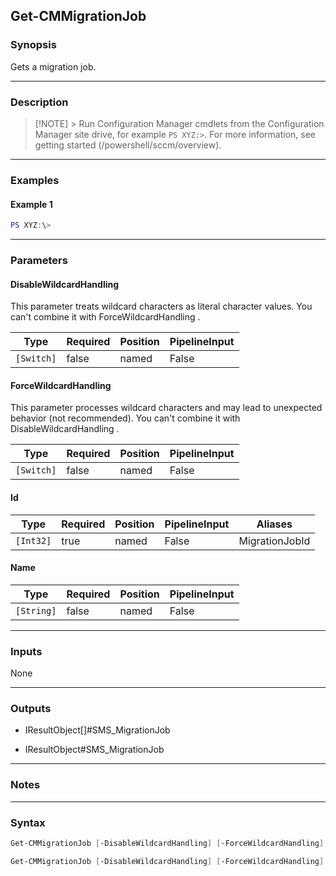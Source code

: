 Get-CMMigrationJob
------------------




### Synopsis
Gets a migration job.



---


### Description

> [!NOTE] > Run Configuration Manager cmdlets from the Configuration Manager site drive, for example `PS XYZ:>`. For more information, see getting started (/powershell/sccm/overview).



---


### Examples
#### Example 1
```PowerShell
PS XYZ:\>
```



---


### Parameters
#### **DisableWildcardHandling**

This parameter treats wildcard characters as literal character values. You can't combine it with ForceWildcardHandling .






|Type      |Required|Position|PipelineInput|
|----------|--------|--------|-------------|
|`[Switch]`|false   |named   |False        |



#### **ForceWildcardHandling**

This parameter processes wildcard characters and may lead to unexpected behavior (not recommended). You can't combine it with DisableWildcardHandling .






|Type      |Required|Position|PipelineInput|
|----------|--------|--------|-------------|
|`[Switch]`|false   |named   |False        |



#### **Id**








|Type     |Required|Position|PipelineInput|Aliases       |
|---------|--------|--------|-------------|--------------|
|`[Int32]`|true    |named   |False        |MigrationJobId|



#### **Name**








|Type      |Required|Position|PipelineInput|
|----------|--------|--------|-------------|
|`[String]`|false   |named   |False        |





---


### Inputs
None





---


### Outputs
* IResultObject[]#SMS_MigrationJob


* IResultObject#SMS_MigrationJob






---


### Notes




---


### Syntax
```PowerShell
Get-CMMigrationJob [-DisableWildcardHandling] [-ForceWildcardHandling] -Id <Int32> [<CommonParameters>]
```
```PowerShell
Get-CMMigrationJob [-DisableWildcardHandling] [-ForceWildcardHandling] [-Name <String>] [<CommonParameters>]
```
